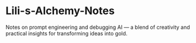 # Lili-s-Alchemy-Notes
Notes on prompt engineering and debugging AI — a blend of creativity and practical insights for transforming ideas into gold.
